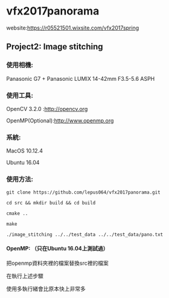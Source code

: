 # vfx2017panorama
website:https://r05521501.wixsite.com/vfx2017spring

## Project2: Image stitching


### 使用相機:

Panasonic G7 + Panasonic LUMIX 14-42mm F3.5-5.6 ASPH



### 使用工具:

OpenCV 3.2.0 :http://opencv.org

OpenMP(Optional):http://www.openmp.org 



### 系統:

MacOS 10.12.4

Ubuntu 16.04



### 使用方法:
```
git clone https://github.com/lepus064/vfx2017panorama.git

cd src && mkdir build && cd build

cmake ..

make

./image_stitching ../../test_data ../../test_data/pano.txt

```



#### OpenMP: （只在Ubuntu 16.04上測試過）

把openmp資料夾裡的檔案替換src裡的檔案

在執行上述步驟

使用多執行緒會比原本快上非常多
